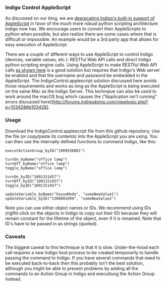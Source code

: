 ### Indigo Control AppleScript

As discussed on our blog, we are [deprecating Indigo's built-in support of AppleScript](http://www.indigodomo.com/blog/2017/09/09/future-applescript-and-indigo/)
in favor of the much more robust python scripting architecture Indigo now has. We encourage users to convert their AppleScripts to python when possible, but also
realize there are some cases where that is difficult or impossible. An example would be a 3rd party app that allows for easy execution of AppleScript.

There are a couple of different ways to use AppleScript to control Indigo (devices, variable values, etc.): RESTful Web API calls and direct Indigo python scripting engine calls. Using AppleScript to make RESTful Web API calls [as shown here](http://wiki.indigodomo.com/doku.php?id=indigo_s_restful_urls#applescript_the_restful_api) is a good solution but requires that Indigo's Web server be enabled and that the username and password be embedded in the AppleScript. The IndigoControl.applescript solution discussed here avoids those requirements and works as long as the AppleScript is being executed on the same Mac as the Indigo Server. This technqiue can also be used to work around the macOS bug which causes the ("Application isn't running" errors discussed here)[http://forums.indigodomo.com/viewtopic.php?p=103428#p103428].

### Usage

Download the IndigoControl.applescript file from this github repository. Use the file (or copy/paste its contents)
into the AppleScript you are using. You can then use the internally defined functions to command Indigo, like this:

```executActionGroup_byName("cooking scene")
executActionGroup_byID("1969538881")

turnOn_byName("office lamp")
turnOff_byName("office lamp")
toggle_byName("office lamp")

turnOn_byID("1091151457")
turnOff_byID("1091151457")
toggle_byID("1091151457")

updateVariable_byName("houseMode", "someNewValue1")
updateVariable_byID("1389001099", "someNewValue2")
```

Note you can use either object names or IDs. We recommend using IDs (rigfht-click on the objects in Indigo to copy out their ID) because they will
remain constant for the lifetime of the object, even if it is renamed. Note that ID's have to be passed in as strings (quoted).

### Caveats

The biggest caveat to this technique is that it is slow. Under-the-hood each call requires a new Indigo host process to be created temporarily
to handle passing the command to Indigo. If you have several commands that need to be executed back-to-back then this probably isn't the best
solution, although you might be able to prevent problems by adding all the commands to an Action Group in Indigo and executiung the Action Group
instead.
